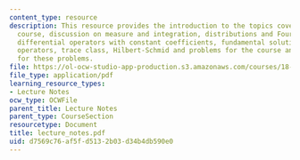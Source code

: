 ```yaml
---
content_type: resource
description: This resource provides the introduction to the topics covered in the
  course, discussion on measure and integration, distributions and Fourier transform,
  differential operators with constant coefficients, fundamental solutions and hypoellipticity,
  operators, trace class, Hilbert-Schmid and problems for the course and the solution
  for these problems.
file: https://ol-ocw-studio-app-production.s3.amazonaws.com/courses/18-155-differential-analysis-fall-2004/d7569c76af5fd5132b03d34b4db590e0_lecture_notes.pdf
file_type: application/pdf
learning_resource_types:
- Lecture Notes
ocw_type: OCWFile
parent_title: Lecture Notes
parent_type: CourseSection
resourcetype: Document
title: lecture_notes.pdf
uid: d7569c76-af5f-d513-2b03-d34b4db590e0
---
```

